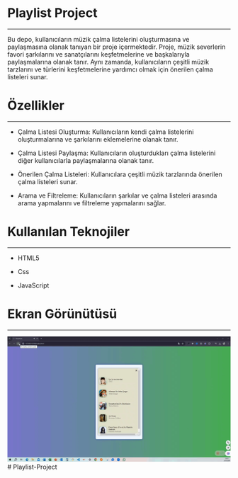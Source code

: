 <h1> Playlist Project </h1>
<hr>

Bu depo, kullanıcıların müzik çalma listelerini oluşturmasına ve paylaşmasına olanak tanıyan bir proje içermektedir. Proje, müzik severlerin favori şarkılarını ve sanatçılarını keşfetmelerine ve başkalarıyla paylaşmalarına olanak tanır. Aynı zamanda, kullanıcıların çeşitli müzik tarzlarını ve türlerini keşfetmelerine yardımcı olmak için önerilen çalma listeleri sunar. <br>

<h1> Özellikler </h1>
<hr>

- Çalma Listesi Oluşturma: Kullanıcıların kendi çalma listelerini oluşturmalarına ve şarkılarını eklemelerine olanak tanır.<br>
- Çalma Listesi Paylaşma: Kullanıcıların oluşturdukları çalma listelerini diğer kullanıcılarla paylaşmalarına olanak tanır.<br>

- Önerilen Çalma Listeleri: Kullanıcılara çeşitli müzik tarzlarında önerilen çalma listeleri sunar.<br>

- Arama ve Filtreleme: Kullanıcıların şarkılar ve çalma listeleri arasında arama yapmalarını ve filtreleme yapmalarını sağlar.<br>

<h1> Kullanılan Teknojiler </h1>
<hr>

- HTML5 <br>

- Css <br>

- JavaScript <br>

<h1> Ekran Görünütüsü</h1>
<hr>

![](Playlist.gif)
#   P l a y l i s t - P r o j e c t 
 
 
